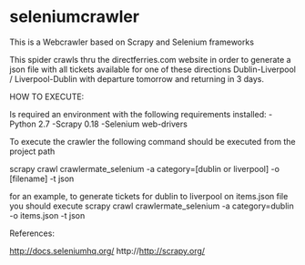 seleniumcrawler
===============

This is a Webcrawler based on Scrapy and Selenium frameworks

This spider crawls thru the directferries.com website in order to generate a json file with all tickets available for one 
of these directions Dublin-Liverpool / Liverpool-Dublin with departure tomorrow and returning in 3 days.

HOW TO EXECUTE:

Is required an environment with the following requirements installed:
-Python 2.7
-Scrapy 0.18
-Selenium web-drivers

To execute the crawler the following command should be executed from the project path

scrapy crawl crawlermate_selenium -a category=[dublin or liverpool] -o [filename] -t json

for an example, to generate tickets for dublin to liverpool on items.json file you should execute
scrapy crawl crawlermate_selenium -a category=dublin -o items.json -t json

References:

http://docs.seleniumhq.org/
http://http://scrapy.org/
